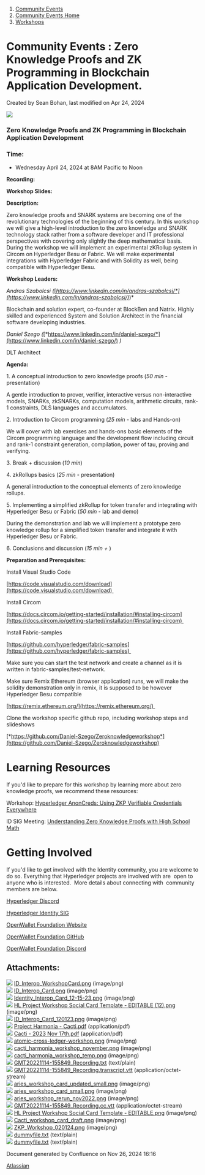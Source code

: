 1. [Community Events](index.html)
2. [Community Events Home](Community-Events-Home_21790731.html)
3. [Workshops](Workshops_21790888.html)

# Community Events : Zero Knowledge Proofs and ZK Programming in Blockchain Application Development.

Created by Sean Bohan, last modified on Apr 24, 2024

![](attachments/21794262/21794282.png?height=250)

### Zero Knowledge Proofs and ZK Programming in Blockchain Application Development

### **Time:**

- Wednesday April 24, 2024 at 8AM Pacific to Noon

**Recording:**

**Workshop Slides:**

**Description:**

Zero knowledge proofs and SNARK systems are becoming one of the revolutionary technologies of the beginning of this century. In this workshop we will give a high-level introduction to the zero knowledge and SNARK technology stack rather from a software developer and IT professional perspectives with covering only slightly the deep mathematical basis. During the workshop we will implement an experimental zKRollup system in Circom on Hyperledger Besu or Fabric. We will make experimental integrations with Hyperledger Fabric and with Solidity as well, being compatible with Hyperledger Besu.

**Workshop Leaders:**

*Andras Szabolcsi (*[*https://www.linkedin.com/in/andras-szabolcsi/*](https://www.linkedin.com/in/andras-szabolcsi/)*)*

Blockchain and solution expert, co-founder at BlockBen and Natrix. Highly skilled and experienced System and Solution Architect in the financial software developing industries.

*Daniel Szego (*[*https://www.linkedin.com/in/daniel-szego/*](https://www.linkedin.com/in/daniel-szego/) *)* 

DLT Architect

**Agenda:**

1. A conceptual introduction to zero knowledge proofs (*50 min* - presentation)

A gentle introduction to prover, verifier, interactive versus non-interactive models, SNARKs, zkSNARKs, computation models, arithmetic circuits, rank-1 constraints, DLS languages and accumulators.

2\. Introduction to Circom programming (*25 min* - labs and Hands-on)

We will cover with lab exercises and hands-ons basic elements of the Circom programming language and the development flow including circuit and rank-1 constraint generation, compilation, power of tau, proving and verifying. 

3\. Break + discussion (*10 min*)

4\. zkRollups basics (*25 min* - presentation)

A general introduction to the conceptual elements of zero knowledge rollups. 

5\. Implementing a simplified zkRollup for token transfer and integrating with Hyperledger Besu or Fabric (*50 min* - lab and demo)

During the demonstration and lab we will implement a prototype zero knowledge rollup for a simplified token transfer and integrate it with Hyperledger Besu or Fabric.

6\. Conclusions and discussion (*15 min +* )

**Preparation and Prerequisites:**

Install Visual Studio Code

[https://code.visualstudio.com/download](https://code.visualstudio.com/download) 

Install Circom 

[https://docs.circom.io/getting-started/installation/#installing-circom](https://docs.circom.io/getting-started/installation/#installing-circom) 

Install Fabric-samples

[https://github.com/hyperledger/fabric-samples](https://github.com/hyperledger/fabric-samples) 

Make sure you can start the test network and create a channel as it is written in fabric-samples/test-network.

Make sure Remix Ethereum (browser application) runs, we will make the solidity demonstration only in remix, it is supposed to be however Hyperledger Besu compatible 

[https://remix.ethereum.org/](https://remix.ethereum.org/) 

Clone the workshop specific github repo, including workshop steps and slideshows

[*https://github.com/Daniel-Szego/Zeroknowledgeworkshop*](https://github.com/Daniel-Szego/Zeroknowledgeworkshop)

# Learning Resources

If you'd like to prepare for this workshop by learning more about zero knowledge proofs, we recommend these resources:

Workshop: [Hyperledger AnonCreds: Using ZKP Verifiable Credentials Everywhere](https://lf-hyperledger.atlassian.net/wiki/display/events/Hyperledger+AnonCreds%3A+Using+ZKP+Verifiable+Credentials+Everywhere)

ID SIG Meeting: [Understanding Zero Knowledge Proofs with High School Math](https://youtu.be/DxL48f_i_hI)

# Getting Involved

If you'd like to get involved with the Identity community, you are welcome to do so. Everything that Hyperledger projects are involved with are  open to anyone who is interested.  More details about connecting with  community members are below.

[Hyperledger Discord](https://discord.com/invite/hyperledger)

[Hyperledger Identity SIG](https://lf-hyperledger.atlassian.net/wiki/display/IWG/)

[OpenWallet Foundation Website](https://openwallet.foundation/)

[OpenWallet Foundation GitHub](https://github.com/openwallet-foundation)

[OpenWallet Foundation Discord](https://discord.com/invite/yjvGPd5FCU)

## Attachments:

![](images/icons/bullet_blue.gif) [ID\_Interop\_WorkshopCard.png](attachments/21794262/21794261.png) (image/png)  
![](images/icons/bullet_blue.gif) [ID\_Interop\_Card.png](attachments/21794262/21794263.png) (image/png)  
![](images/icons/bullet_blue.gif) [Identity\_Interop\_Card\_12-15-23.png](attachments/21794262/21794264.png) (image/png)  
![](images/icons/bullet_blue.gif) [HL Project Workshop Social Card Template - EDITABLE (12).png](attachments/21794262/21794265.png) (image/png)  
![](images/icons/bullet_blue.gif) [ID\_Interop\_Card\_120123.png](attachments/21794262/21794266.png) (image/png)  
![](images/icons/bullet_blue.gif) [Project Harmonia - Cacti.pdf](attachments/21794262/21794267.pdf) (application/pdf)  
![](images/icons/bullet_blue.gif) [Cacti - 2023 Nov 17th.pdf](attachments/21794262/21794268.pdf) (application/pdf)  
![](images/icons/bullet_blue.gif) [atomic-cross-ledger-workshop.png](attachments/21794262/21794269.png) (image/png)  
![](images/icons/bullet_blue.gif) [cacti\_harmonia\_workshop\_november.png](attachments/21794262/21794270.png) (image/png)  
![](images/icons/bullet_blue.gif) [cacti\_harmonia\_workshop\_temp.png](attachments/21794262/21794271.png) (image/png)  
![](images/icons/bullet_blue.gif) [GMT20221114-155849\_Recording.txt](attachments/21794262/21794272.txt) (text/plain)  
![](images/icons/bullet_blue.gif) [GMT20221114-155849\_Recording.transcript.vtt](attachments/21794262/21794273.vtt) (application/octet-stream)  
![](images/icons/bullet_blue.gif) [aries\_workshop\_card\_updated\_small.png](attachments/21794262/21794278.png) (image/png)  
![](images/icons/bullet_blue.gif) [aries\_workshop\_card\_small.png](attachments/21794262/21794279.png) (image/png)  
![](images/icons/bullet_blue.gif) [aries\_workshop\_rerun\_nov2022.png](attachments/21794262/21794280.png) (image/png)  
![](images/icons/bullet_blue.gif) [GMT20221114-155849\_Recording.cc.vtt](attachments/21794262/21794275.vtt) (application/octet-stream)  
![](images/icons/bullet_blue.gif) [HL Project Workshop Social Card Template - EDITABLE.png](attachments/21794262/21794276.png) (image/png)  
![](images/icons/bullet_blue.gif) [Cacti\_workshop\_card\_draft.png](attachments/21794262/21794277.png) (image/png)  
![](images/icons/bullet_blue.gif) [ZKP\_Workshop\_020124.png](attachments/21794262/21794282.png) (image/png)  
![](images/icons/bullet_blue.gif) [dummyfile.txt](attachments/21794262/21794281.txt) (text/plain)  
![](images/icons/bullet_blue.gif) [dummyfile.txt](attachments/21794262/21794274.txt) (text/plain)

Document generated by Confluence on Nov 26, 2024 16:16

[Atlassian](http://www.atlassian.com/)
